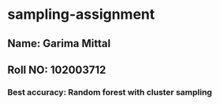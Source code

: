 # sampling-assignment

## Name: Garima Mittal
## Roll NO: 102003712

### Best accuracy: Random forest with cluster sampling
